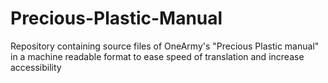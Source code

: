 # Precious-Plastic-Manual
Repository containing source files of OneArmy's "Precious Plastic manual" in a machine readable format to ease speed of translation and increase accessibility
